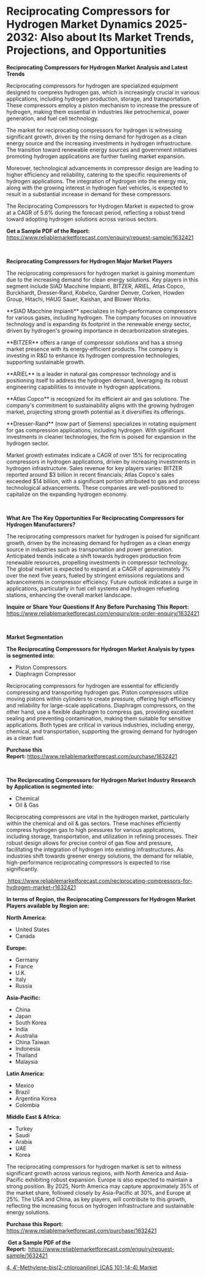 <p><h1>Reciprocating Compressors for Hydrogen Market Dynamics 2025-2032: Also about Its Market Trends, Projections, and Opportunities</h1></p><p><strong>Reciprocating Compressors for Hydrogen Market Analysis and Latest Trends</strong></p>
<p><p>Reciprocating compressors for hydrogen are specialized equipment designed to compress hydrogen gas, which is increasingly crucial in various applications, including hydrogen production, storage, and transportation. These compressors employ a piston mechanism to increase the pressure of hydrogen, making them essential in industries like petrochemical, power generation, and fuel cell technology. </p><p>The market for reciprocating compressors for hydrogen is witnessing significant growth, driven by the rising demand for hydrogen as a clean energy source and the increasing investments in hydrogen infrastructure. The transition toward renewable energy sources and government initiatives promoting hydrogen applications are further fueling market expansion. </p><p>Moreover, technological advancements in compressor design are leading to higher efficiency and reliability, catering to the specific requirements of hydrogen applications. The integration of hydrogen into the energy mix, along with the growing interest in hydrogen fuel vehicles, is expected to result in a substantial increase in demand for these compressors. </p><p>The Reciprocating Compressors for Hydrogen Market is expected to grow at a CAGR of 5.6% during the forecast period, reflecting a robust trend toward adopting hydrogen solutions across various sectors.</p></p>
<p><strong>Get a Sample PDF of the Report:&nbsp;</strong> <a href="https://www.reliablemarketforecast.com/enquiry/request-sample/1632421?utm_campaign=3053&utm_medium=2&utm_source=Github&utm_content=ia&utm_term=29032025&utm_id=reciprocating-compressors-for-hydrogen">https://www.reliablemarketforecast.com/enquiry/request-sample/1632421</a></p>
<p>&nbsp;</p>
<p><strong>Reciprocating Compressors for Hydrogen Major Market Players</strong></p>
<p><p>The reciprocating compressors for hydrogen market is gaining momentum due to the increasing demand for clean energy solutions. Key players in this segment include SIAD Macchine Impianti, BITZER, ARIEL, Atlas Copco, Burckhardt, Dresser-Rand, Kobelco, Gardner Denver, Corken, Howden Group, Hitachi, HAUG Sauer, Kaishan, and Blower Works.</p><p>**SIAD Macchine Impianti** specializes in high-performance compressors for various gases, including hydrogen. The company focuses on innovative technology and is expanding its footprint in the renewable energy sector, driven by hydrogen's growing importance in decarbonization strategies.</p><p>**BITZER** offers a range of compressor solutions and has a strong market presence with its energy-efficient products. The company is investing in R&D to enhance its hydrogen compression technologies, supporting sustainable growth. </p><p>**ARIEL** is a leader in natural gas compressor technology and is positioning itself to address the hydrogen demand, leveraging its robust engineering capabilities to innovate in hydrogen applications. </p><p>**Atlas Copco** is recognized for its efficient air and gas solutions. The company's commitment to sustainability aligns with the growing hydrogen market, projecting strong growth potential as it diversifies its offerings.</p><p>**Dresser-Rand** (now part of Siemens) specializes in rotating equipment for gas compression applications, including hydrogen. With significant investments in cleaner technologies, the firm is poised for expansion in the hydrogen sector.</p><p>Market growth estimates indicate a CAGR of over 15% for reciprocating compressors in hydrogen applications, driven by increasing investments in hydrogen infrastructure. Sales revenue for key players varies: BITZER reported around $3 billion in recent financials; Atlas Copco's sales exceeded $14 billion, with a significant portion attributed to gas and process technological advancements. These companies are well-positioned to capitalize on the expanding hydrogen economy.</p></p>
<p>&nbsp;</p>
<p><strong>What Are The Key Opportunities For Reciprocating Compressors for Hydrogen Manufacturers?</strong></p>
<p><p>The reciprocating compressors market for hydrogen is poised for significant growth, driven by the increasing demand for hydrogen as a clean energy source in industries such as transportation and power generation. Anticipated trends indicate a shift towards hydrogen production from renewable resources, propelling investments in compressor technology. The global market is expected to expand at a CAGR of approximately 7% over the next five years, fueled by stringent emissions regulations and advancements in compressor efficiency. Future outlook indicates a surge in applications, particularly in fuel cell systems and hydrogen refueling stations, enhancing the overall market landscape.</p></p>
<p><strong>Inquire or Share Your Questions If Any Before Purchasing This Report:</strong> <a href="https://www.reliablemarketforecast.com/enquiry/pre-order-enquiry/1632421?utm_campaign=3053&utm_medium=2&utm_source=Github&utm_content=ia&utm_term=29032025&utm_id=reciprocating-compressors-for-hydrogen">https://www.reliablemarketforecast.com/enquiry/pre-order-enquiry/1632421</a></p>
<p>&nbsp;</p>
<p><strong>Market Segmentation</strong></p>
<p><strong>The Reciprocating Compressors for Hydrogen Market Analysis by types is segmented into:</strong></p>
<p><ul><li>Piston Compressors</li><li>Diaphragm Compressor</li></ul></p>
<p><p>Reciprocating compressors for hydrogen are essential for efficiently compressing and transporting hydrogen gas. Piston compressors utilize moving pistons within cylinders to create pressure, offering high efficiency and reliability for large-scale applications. Diaphragm compressors, on the other hand, use a flexible diaphragm to compress gas, providing excellent sealing and preventing contamination, making them suitable for sensitive applications. Both types are critical in various industries, including energy, chemical, and transportation, supporting the growing demand for hydrogen as a clean fuel.</p></p>
<p><strong>Purchase this Report:&nbsp;</strong><a href="https://www.reliablemarketforecast.com/purchase/1632421?utm_campaign=3053&utm_medium=2&utm_source=Github&utm_content=ia&utm_term=29032025&utm_id=reciprocating-compressors-for-hydrogen">https://www.reliablemarketforecast.com/purchase/1632421</a></p>
<p>&nbsp;</p>
<p><strong>The Reciprocating Compressors for Hydrogen Market Industry Research by Application is segmented into:</strong></p>
<p><ul><li>Chemical</li><li>Oil & Gas</li></ul></p>
<p><p>Reciprocating compressors are vital in the hydrogen market, particularly within the chemical and oil & gas sectors. These machines efficiently compress hydrogen gas to high pressures for various applications, including storage, transportation, and utilization in refining processes. Their robust design allows for precise control of gas flow and pressure, facilitating the integration of hydrogen into existing infrastructures. As industries shift towards greener energy solutions, the demand for reliable, high-performance reciprocating compressors is expected to rise significantly.</p></p>
<p><a href="https://www.reliablemarketforecast.com/reciprocating-compressors-for-hydrogen-market-r1632421?utm_campaign=3053&utm_medium=2&utm_source=Github&utm_content=ia&utm_term=29032025&utm_id=reciprocating-compressors-for-hydrogen">&nbsp;https://www.reliablemarketforecast.com/reciprocating-compressors-for-hydrogen-market-r1632421</a></p>
<p><strong>In terms of Region, the Reciprocating Compressors for Hydrogen Market Players available by Region are:</strong></p>
<p>
    <p> <strong> North America: </strong>
        <ul>
            <li>United States</li>
            <li>Canada</li>
        </ul>
        </p> 
    <p> <strong> Europe: </strong>
        <ul>
            <li>Germany</li>
            <li>France</li>
            <li>U.K.</li>
            <li>Italy</li>
            <li>Russia</li>
        </ul>
        </p> 
    <p> <strong> Asia-Pacific: </strong>
        <ul>
            <li>China</li>
            <li>Japan</li>
            <li>South Korea</li>
            <li>India</li>
            <li>Australia</li>
            <li>China Taiwan</li>
            <li>Indonesia</li>
            <li>Thailand</li>
            <li>Malaysia</li>
        </ul>
        </p> 
    <p> <strong> Latin America: </strong>
        <ul>
            <li>Mexico</li>
            <li>Brazil</li>
            <li>Argentina Korea</li>
            <li>Colombia</li>
        </ul>
        </p> 
    <p> <strong> Middle East & Africa: </strong>
        <ul>
            <li>Turkey</li>
            <li>Saudi</li>
            <li>Arabia</li>
            <li>UAE</li>
            <li>Korea</li>
        </ul>
    </p>
    </p>
<p><p>The reciprocating compressors for hydrogen market is set to witness significant growth across various regions, with North America and Asia-Pacific exhibiting robust expansion. Europe is also expected to maintain a strong position. By 2025, North America may capture approximately 35% of the market share, followed closely by Asia-Pacific at 30%, and Europe at 25%. The USA and China, as key players, will contribute to this growth, reflecting the increasing focus on hydrogen infrastructure and sustainable energy solutions.</p></p>
<p><strong>Purchase this Report: </strong><a href="https://www.reliablemarketforecast.com/purchase/1632421?utm_campaign=3053&utm_medium=2&utm_source=Github&utm_content=ia&utm_term=29032025&utm_id=reciprocating-compressors-for-hydrogen">https://www.reliablemarketforecast.com/purchase/1632421</a></p>
<p>&nbsp;<strong>Get a Sample PDF of the Report:&nbsp;&nbsp;</strong><a href="https://www.reliablemarketforecast.com/enquiry/request-sample/1632421?utm_campaign=3053&utm_medium=2&utm_source=Github&utm_content=ia&utm_term=29032025&utm_id=reciprocating-compressors-for-hydrogen">https://www.reliablemarketforecast.com/enquiry/request-sample/1632421</a></p>
<p><strong></strong></p>
<p><p><a href="https://github.com/salodipura00/Market-Research-Report-List-1/blob/main/4-4-methylene-bis2-chloroaniline-cas-101-14-4-market.md?utm_campaign=3053&utm_medium=2&utm_source=Github&utm_content=ia&utm_term=29032025&utm_id=reciprocating-compressors-for-hydrogen">4, 4′-Methylene-bis(2-chloroaniline) (CAS 101-14-4) Market</a></p></p>
